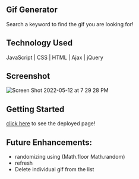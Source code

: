 ## Gif Generator
Search a keyword to find the gif you are looking for!

## Technology Used
JavaScript | CSS | HTML | Ajax | jQuery

## Screenshot
![Screen Shot 2022-05-12 at 7 29 28 PM](https://user-images.githubusercontent.com/85471095/168187903-705e2fd5-92d2-4258-8c36-3a90ab6bf378.png)

## Getting Started

[click here](https://main--astonishing-dieffenbachia-49841b.netlify.app/) to see the deployed page!

## Future Enhancements:
 * randomizing using (Math.floor Math.random)
 * refresh
 * Delete individual gif from the list
